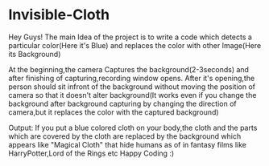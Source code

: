 # Invisible-Cloth
Hey Guys!
The main Idea of the project is to write a code which detects a particular color(Here it's Blue) and replaces the color with other Image(Here its Background)

At the beginning,the camera Captures the background(2-3seconds) and after finishing of capturing,recording window opens.
After it's opening,the person should sit infront of the background without moving the position of camera so that
it doesn't alter background(It works even if you change the background after background capturing by changing the direction of camera,but it replaces the color 
with the captured background)

Output:
If you put a blue colored cloth on your body,the cloth and the parts which are covered by the cloth are replaced by the background which 
appears like "Magical Cloth" that hide humans as of in fantasy films like HarryPotter,Lord of the Rings etc
Happy Coding :)
